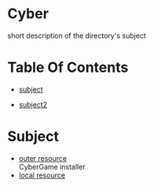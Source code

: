 <!-- press ctrl+K then V to open a preview of the MarkDown file  -->
# Cyber
short description of the directory's subject

# Table Of Contents

* [subject](#subject) 

* [subject2](#subject2) 

# Subject
* [outer resource](https://account.cyber.games/downloads/)  <!-- note we must have 2 spaces here for a newline-->  
CyberGame installer
* [local resource](./resourceName.someFile)
